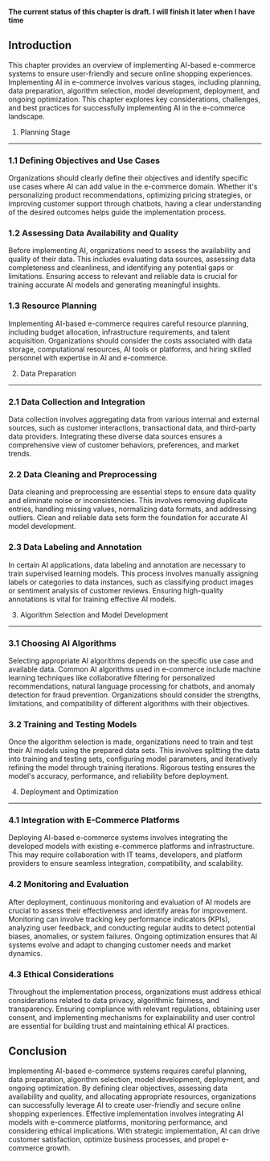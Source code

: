 **The current status of this chapter is draft. I will finish it later when I have time**

Introduction
------------

This chapter provides an overview of implementing AI-based e-commerce systems to ensure user-friendly and secure online shopping experiences. Implementing AI in e-commerce involves various stages, including planning, data preparation, algorithm selection, model development, deployment, and ongoing optimization. This chapter explores key considerations, challenges, and best practices for successfully implementing AI in the e-commerce landscape.

1. Planning Stage
-----------------

### 1.1 Defining Objectives and Use Cases

Organizations should clearly define their objectives and identify specific use cases where AI can add value in the e-commerce domain. Whether it's personalizing product recommendations, optimizing pricing strategies, or improving customer support through chatbots, having a clear understanding of the desired outcomes helps guide the implementation process.

### 1.2 Assessing Data Availability and Quality

Before implementing AI, organizations need to assess the availability and quality of their data. This includes evaluating data sources, assessing data completeness and cleanliness, and identifying any potential gaps or limitations. Ensuring access to relevant and reliable data is crucial for training accurate AI models and generating meaningful insights.

### 1.3 Resource Planning

Implementing AI-based e-commerce requires careful resource planning, including budget allocation, infrastructure requirements, and talent acquisition. Organizations should consider the costs associated with data storage, computational resources, AI tools or platforms, and hiring skilled personnel with expertise in AI and e-commerce.

2. Data Preparation
-------------------

### 2.1 Data Collection and Integration

Data collection involves aggregating data from various internal and external sources, such as customer interactions, transactional data, and third-party data providers. Integrating these diverse data sources ensures a comprehensive view of customer behaviors, preferences, and market trends.

### 2.2 Data Cleaning and Preprocessing

Data cleaning and preprocessing are essential steps to ensure data quality and eliminate noise or inconsistencies. This involves removing duplicate entries, handling missing values, normalizing data formats, and addressing outliers. Clean and reliable data sets form the foundation for accurate AI model development.

### 2.3 Data Labeling and Annotation

In certain AI applications, data labeling and annotation are necessary to train supervised learning models. This process involves manually assigning labels or categories to data instances, such as classifying product images or sentiment analysis of customer reviews. Ensuring high-quality annotations is vital for training effective AI models.

3. Algorithm Selection and Model Development
--------------------------------------------

### 3.1 Choosing AI Algorithms

Selecting appropriate AI algorithms depends on the specific use case and available data. Common AI algorithms used in e-commerce include machine learning techniques like collaborative filtering for personalized recommendations, natural language processing for chatbots, and anomaly detection for fraud prevention. Organizations should consider the strengths, limitations, and compatibility of different algorithms with their objectives.

### 3.2 Training and Testing Models

Once the algorithm selection is made, organizations need to train and test their AI models using the prepared data sets. This involves splitting the data into training and testing sets, configuring model parameters, and iteratively refining the model through training iterations. Rigorous testing ensures the model's accuracy, performance, and reliability before deployment.

4. Deployment and Optimization
------------------------------

### 4.1 Integration with E-Commerce Platforms

Deploying AI-based e-commerce systems involves integrating the developed models with existing e-commerce platforms and infrastructure. This may require collaboration with IT teams, developers, and platform providers to ensure seamless integration, compatibility, and scalability.

### 4.2 Monitoring and Evaluation

After deployment, continuous monitoring and evaluation of AI models are crucial to assess their effectiveness and identify areas for improvement. Monitoring can involve tracking key performance indicators (KPIs), analyzing user feedback, and conducting regular audits to detect potential biases, anomalies, or system failures. Ongoing optimization ensures that AI systems evolve and adapt to changing customer needs and market dynamics.

### 4.3 Ethical Considerations

Throughout the implementation process, organizations must address ethical considerations related to data privacy, algorithmic fairness, and transparency. Ensuring compliance with relevant regulations, obtaining user consent, and implementing mechanisms for explainability and user control are essential for building trust and maintaining ethical AI practices.

Conclusion
----------

Implementing AI-based e-commerce systems requires careful planning, data preparation, algorithm selection, model development, deployment, and ongoing optimization. By defining clear objectives, assessing data availability and quality, and allocating appropriate resources, organizations can successfully leverage AI to create user-friendly and secure online shopping experiences. Effective implementation involves integrating AI models with e-commerce platforms, monitoring performance, and considering ethical implications. With strategic implementation, AI can drive customer satisfaction, optimize business processes, and propel e-commerce growth.
